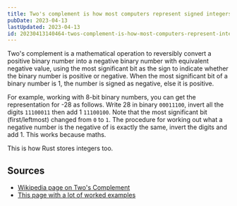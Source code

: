 ```yaml
---
title: Two's complement is how most computers represent signed integers
pubDate: 2023-04-13
lastUpdated: 2023-04-13
id: 20230413140464-twos-complement-is-how-most-computers-represent-integers
---
```


Two's complement is a mathematical operation to reversibly convert a positive binary number into a negative binary number with equivalent negative value, using the most significant bit as the sign to indicate whether the binary number is positive or negative. When the most significant bit of a binary number is 1, the number is signed as negative, else it is positive.

For example, working with 8-bit binary numbers, you can get the representation for -28 as follows. Write 28 in binary `00011100`, invert all the digits `11100011` then add 1 `11100100`. Note that the most significant bit (first/leftmost) changed from `0` to `1`. The procedure for working out what a negative number is the negative of is exactly the same, invert the digits and add 1. This works because maths.

This is how Rust stores integers too.

## Sources

- [Wikipedia page on Two's Complement](https://en.wikipedia.org/wiki/Two%27s_complement)
- [This page with a lot of worked examples](https://www.cs.cornell.edu/~tomf/notes/cps104/twoscomp.html)
